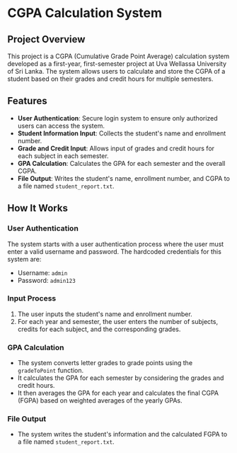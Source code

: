 # CGPA Calculation System

## Project Overview

This project is a CGPA (Cumulative Grade Point Average) calculation system developed as a first-year, first-semester project at Uva Wellassa University of Sri Lanka. The system allows users to calculate and store the CGPA of a student based on their grades and credit hours for multiple semesters.

## Features

- **User Authentication**: Secure login system to ensure only authorized users can access the system.
- **Student Information Input**: Collects the student's name and enrollment number.
- **Grade and Credit Input**: Allows input of grades and credit hours for each subject in each semester.
- **GPA Calculation**: Calculates the GPA for each semester and the overall CGPA.
- **File Output**: Writes the student's name, enrollment number, and CGPA to a file named `student_report.txt`.

## How It Works

### User Authentication
The system starts with a user authentication process where the user must enter a valid username and password. The hardcoded credentials for this system are:
- Username: `admin`
- Password: `admin123`

### Input Process
1. The user inputs the student's name and enrollment number.
2. For each year and semester, the user enters the number of subjects, credits for each subject, and the corresponding grades.

### GPA Calculation
- The system converts letter grades to grade points using the `gradeToPoint` function.
- It calculates the GPA for each semester by considering the grades and credit hours.
- It then averages the GPA for each year and calculates the final CGPA (FGPA) based on weighted averages of the yearly GPAs.

### File Output
- The system writes the student's information and the calculated FGPA to a file named `student_report.txt`.
